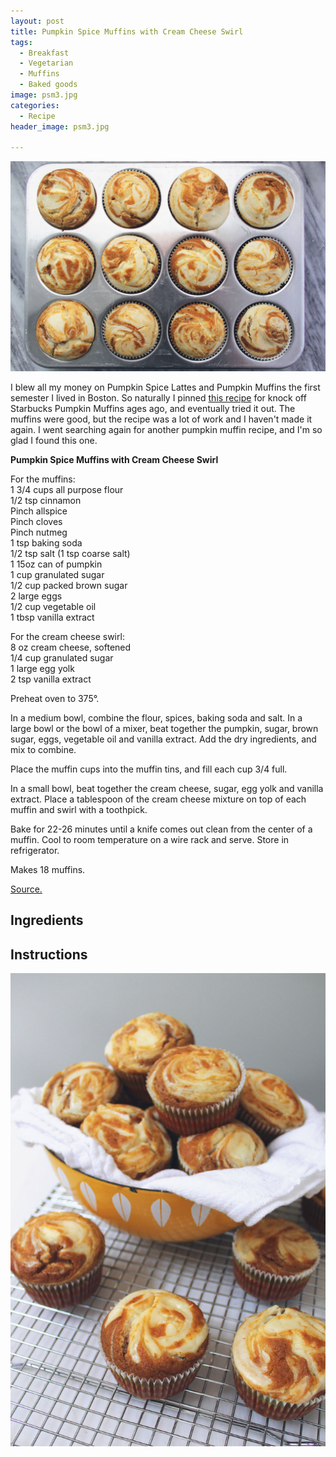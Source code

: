 ```yaml
---
layout: post
title: Pumpkin Spice Muffins with Cream Cheese Swirl
tags:
  - Breakfast
  - Vegetarian
  - Muffins
  - Baked goods
image: psm3.jpg
categories:
  - Recipe
header_image: psm3.jpg

---
```


![Image of Pumpkin Spice Muffins with Cream Cheese Swirl.](/upload/psm3.jpg)

I blew all my money on Pumpkin Spice Lattes and Pumpkin Muffins the first semester I lived in Boston. So naturally I pinned [this recipe](http://www.annies-eats.com/2010/10/08/pumpkin-cream-cheese-muffins/) for knock off Starbucks Pumpkin Muffins ages ago, and eventually tried it out. The muffins were good, but the recipe was a lot of work and I haven't made it again. I went searching again for another pumpkin muffin recipe, and I'm so glad I found this one.

  

  

**Pumpkin Spice Muffins with Cream Cheese Swirl**  
  
For the muffins:  
1 3/4 cups all purpose flour  
1/2 tsp cinnamon  
Pinch allspice  
Pinch cloves  
Pinch nutmeg  
1 tsp baking soda  
1/2 tsp salt (1 tsp coarse salt)  
1 15oz can of pumpkin  
1 cup granulated sugar  
1/2 cup packed brown sugar  
2 large eggs  
1/2 cup vegetable oil  
1 tbsp vanilla extract  
  
For the cream cheese swirl:  
8 oz cream cheese, softened  
1/4 cup granulated sugar  
1 large egg yolk  
2 tsp vanilla extract  
  
Preheat oven to 375°.  
  
In a medium bowl, combine the flour, spices, baking soda and salt. In a large bowl or the bowl of a mixer, beat together the pumpkin, sugar, brown sugar, eggs, vegetable oil and vanilla extract. Add the dry ingredients, and mix to combine.  
  
Place the muffin cups into the muffin tins, and fill each cup 3/4 full.  
  
In a small bowl, beat together the cream cheese, sugar, egg yolk and vanilla extract. Place a tablespoon of the cream cheese mixture on top of each muffin and swirl with a toothpick.  
  
Bake for 22-26 minutes until a knife comes out clean from the center of a muffin. Cool to room temperature on a wire rack and serve. Store in refrigerator.  
  
Makes 18 muffins.  
  
[Source.](http://www.thenovicechefblog.com/2015/11/pumpkin-cream-cheese-swirl-muffins/)

## Ingredients



## Instructions







![Image of Pumpkin Spice Muffins with Cream Cheese Swirl.](/upload/psm1.jpg)